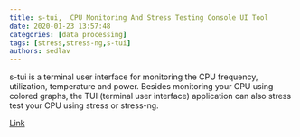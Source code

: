 ```yaml
---
title: s-tui,  CPU Monitoring And Stress Testing Console UI Tool
date: 2020-01-23 13:57:48
categories: [data processing]
tags: [stress,stress-ng,s-tui]
authors: sedlav
---
```


s-tui is a terminal user interface for monitoring the CPU frequency, utilization, temperature and power. Besides monitoring your CPU using colored graphs, the TUI (terminal user interface) application can also stress test your CPU using stress or stress-ng.

[Link](https://www.linuxuprising.com/2018/08/s-tui-cpu-monitoring-and-stress-testing.html)

